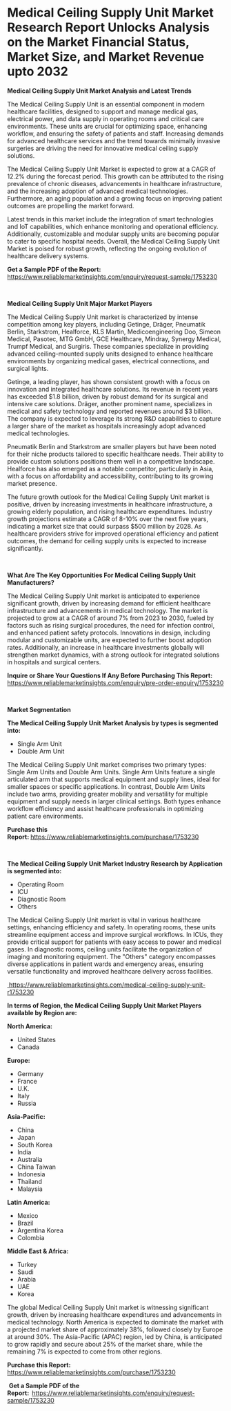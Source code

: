 <p><h1>Medical Ceiling Supply Unit Market Research Report Unlocks Analysis on the Market Financial Status, Market Size, and Market Revenue upto 2032</h1></p><p><strong>Medical Ceiling Supply Unit Market Analysis and Latest Trends</strong></p>
<p><p>The Medical Ceiling Supply Unit is an essential component in modern healthcare facilities, designed to support and manage medical gas, electrical power, and data supply in operating rooms and critical care environments. These units are crucial for optimizing space, enhancing workflow, and ensuring the safety of patients and staff. Increasing demands for advanced healthcare services and the trend towards minimally invasive surgeries are driving the need for innovative medical ceiling supply solutions.</p><p>The Medical Ceiling Supply Unit Market is expected to grow at a CAGR of 12.2% during the forecast period. This growth can be attributed to the rising prevalence of chronic diseases, advancements in healthcare infrastructure, and the increasing adoption of advanced medical technologies. Furthermore, an aging population and a growing focus on improving patient outcomes are propelling the market forward. </p><p>Latest trends in this market include the integration of smart technologies and IoT capabilities, which enhance monitoring and operational efficiency. Additionally, customizable and modular supply units are becoming popular to cater to specific hospital needs. Overall, the Medical Ceiling Supply Unit Market is poised for robust growth, reflecting the ongoing evolution of healthcare delivery systems.</p></p>
<p><strong>Get a Sample PDF of the Report:&nbsp;</strong> <a href="https://www.reliablemarketinsights.com/enquiry/request-sample/1753230?utm_campaign=3369&utm_medium=2&utm_source=Github&utm_content=ia&utm_term=13042025&utm_id=medical-ceiling-supply-unit">https://www.reliablemarketinsights.com/enquiry/request-sample/1753230</a></p>
<p>&nbsp;</p>
<p><strong>Medical Ceiling Supply Unit Major Market Players</strong></p>
<p><p>The Medical Ceiling Supply Unit market is characterized by intense competition among key players, including Getinge, Dräger, Pneumatik Berlin, Starkstrom, Healforce, KLS Martin, Medicoengineering Doo, Simeon Medical, Pasotec, MTG GmbH, GCE Healthcare, Mindray, Synergy Medical, Trumpf Medical, and Surgiris. These companies specialize in providing advanced ceiling-mounted supply units designed to enhance healthcare environments by organizing medical gases, electrical connections, and surgical lights.</p><p>Getinge, a leading player, has shown consistent growth with a focus on innovation and integrated healthcare solutions. Its revenue in recent years has exceeded $1.8 billion, driven by robust demand for its surgical and intensive care solutions. Dräger, another prominent name, specializes in medical and safety technology and reported revenues around $3 billion. The company is expected to leverage its strong R&D capabilities to capture a larger share of the market as hospitals increasingly adopt advanced medical technologies.</p><p>Pneumatik Berlin and Starkstrom are smaller players but have been noted for their niche products tailored to specific healthcare needs. Their ability to provide custom solutions positions them well in a competitive landscape. Healforce has also emerged as a notable competitor, particularly in Asia, with a focus on affordability and accessibility, contributing to its growing market presence.</p><p>The future growth outlook for the Medical Ceiling Supply Unit market is positive, driven by increasing investments in healthcare infrastructure, a growing elderly population, and rising healthcare expenditures. Industry growth projections estimate a CAGR of 8-10% over the next five years, indicating a market size that could surpass $500 million by 2028. As healthcare providers strive for improved operational efficiency and patient outcomes, the demand for ceiling supply units is expected to increase significantly.</p></p>
<p>&nbsp;</p>
<p><strong>What Are The Key Opportunities For Medical Ceiling Supply Unit Manufacturers?</strong></p>
<p><p>The Medical Ceiling Supply Unit market is anticipated to experience significant growth, driven by increasing demand for efficient healthcare infrastructure and advancements in medical technology. The market is projected to grow at a CAGR of around 7% from 2023 to 2030, fueled by factors such as rising surgical procedures, the need for infection control, and enhanced patient safety protocols. Innovations in design, including modular and customizable units, are expected to further boost adoption rates. Additionally, an increase in healthcare investments globally will strengthen market dynamics, with a strong outlook for integrated solutions in hospitals and surgical centers.</p></p>
<p><strong>Inquire or Share Your Questions If Any Before Purchasing This Report:</strong> <a href="https://www.reliablemarketinsights.com/enquiry/pre-order-enquiry/1753230?utm_campaign=3369&utm_medium=2&utm_source=Github&utm_content=ia&utm_term=13042025&utm_id=medical-ceiling-supply-unit">https://www.reliablemarketinsights.com/enquiry/pre-order-enquiry/1753230</a></p>
<p>&nbsp;</p>
<p><strong>Market Segmentation</strong></p>
<p><strong>The Medical Ceiling Supply Unit Market Analysis by types is segmented into:</strong></p>
<p><ul><li>Single Arm Unit</li><li>Double Arm Unit</li></ul></p>
<p><p>The Medical Ceiling Supply Unit market comprises two primary types: Single Arm Units and Double Arm Units. Single Arm Units feature a single articulated arm that supports medical equipment and supply lines, ideal for smaller spaces or specific applications. In contrast, Double Arm Units include two arms, providing greater mobility and versatility for multiple equipment and supply needs in larger clinical settings. Both types enhance workflow efficiency and assist healthcare professionals in optimizing patient care environments.</p></p>
<p><strong>Purchase this Report:&nbsp;</strong><a href="https://www.reliablemarketinsights.com/purchase/1753230?utm_campaign=3369&utm_medium=2&utm_source=Github&utm_content=ia&utm_term=13042025&utm_id=medical-ceiling-supply-unit">https://www.reliablemarketinsights.com/purchase/1753230</a></p>
<p>&nbsp;</p>
<p><strong>The Medical Ceiling Supply Unit Market Industry Research by Application is segmented into:</strong></p>
<p><ul><li>Operating Room</li><li>ICU</li><li>Diagnostic Room</li><li>Others</li></ul></p>
<p><p>The Medical Ceiling Supply Unit market is vital in various healthcare settings, enhancing efficiency and safety. In operating rooms, these units streamline equipment access and improve surgical workflows. In ICUs, they provide critical support for patients with easy access to power and medical gases. In diagnostic rooms, ceiling units facilitate the organization of imaging and monitoring equipment. The "Others" category encompasses diverse applications in patient wards and emergency areas, ensuring versatile functionality and improved healthcare delivery across facilities.</p></p>
<p><a href="https://www.reliablemarketinsights.com/medical-ceiling-supply-unit-r1753230?utm_campaign=3369&utm_medium=2&utm_source=Github&utm_content=ia&utm_term=13042025&utm_id=medical-ceiling-supply-unit">&nbsp;https://www.reliablemarketinsights.com/medical-ceiling-supply-unit-r1753230</a></p>
<p><strong>In terms of Region, the Medical Ceiling Supply Unit Market Players available by Region are:</strong></p>
<p>
    <p> <strong> North America: </strong>
        <ul>
            <li>United States</li>
            <li>Canada</li>
        </ul>
        </p> 
    <p> <strong> Europe: </strong>
        <ul>
            <li>Germany</li>
            <li>France</li>
            <li>U.K.</li>
            <li>Italy</li>
            <li>Russia</li>
        </ul>
        </p> 
    <p> <strong> Asia-Pacific: </strong>
        <ul>
            <li>China</li>
            <li>Japan</li>
            <li>South Korea</li>
            <li>India</li>
            <li>Australia</li>
            <li>China Taiwan</li>
            <li>Indonesia</li>
            <li>Thailand</li>
            <li>Malaysia</li>
        </ul>
        </p> 
    <p> <strong> Latin America: </strong>
        <ul>
            <li>Mexico</li>
            <li>Brazil</li>
            <li>Argentina Korea</li>
            <li>Colombia</li>
        </ul>
        </p> 
    <p> <strong> Middle East & Africa: </strong>
        <ul>
            <li>Turkey</li>
            <li>Saudi</li>
            <li>Arabia</li>
            <li>UAE</li>
            <li>Korea</li>
        </ul>
    </p>
    </p>
<p><p>The global Medical Ceiling Supply Unit market is witnessing significant growth, driven by increasing healthcare expenditures and advancements in medical technology. North America is expected to dominate the market with a projected market share of approximately 38%, followed closely by Europe at around 30%. The Asia-Pacific (APAC) region, led by China, is anticipated to grow rapidly and secure about 25% of the market share, while the remaining 7% is expected to come from other regions.</p></p>
<p><strong>Purchase this Report: </strong><a href="https://www.reliablemarketinsights.com/purchase/1753230?utm_campaign=3369&utm_medium=2&utm_source=Github&utm_content=ia&utm_term=13042025&utm_id=medical-ceiling-supply-unit">https://www.reliablemarketinsights.com/purchase/1753230</a></p>
<p>&nbsp;<strong>Get a Sample PDF of the Report:&nbsp;&nbsp;</strong><a href="https://www.reliablemarketinsights.com/enquiry/request-sample/1753230?utm_campaign=3369&utm_medium=2&utm_source=Github&utm_content=ia&utm_term=13042025&utm_id=medical-ceiling-supply-unit">https://www.reliablemarketinsights.com/enquiry/request-sample/1753230</a></p>
<p><strong></strong></p>
<p><p></p><p></p><p></p></p>